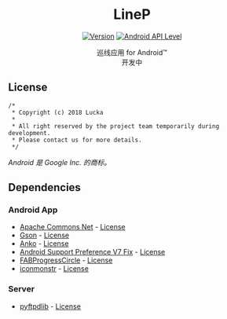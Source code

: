 <h1 align=center>LineP</h1>

<p align="center">
    <a href=""><img alt="Version" src="https://img.shields.io/badge/version-under_development-red.svg"/></a>
    <a href="https://www.android.com/versions/lollipop-5-0/"><img alt="Android API Level" src="https://img.shields.io/badge/Android_API_Level-21-A4C639.svg"/></a>
</p>

<p align="center">
    巡线应用 for Android™<br>
    开发中
</p>

## License
```
/*
 * Copyright (c) 2018 Lucka
 *
 * All right reserved by the project team temporarily during development.
 * Please contact us for more details.
 */
```
*Android 是 Google Inc. 的商标。*

## Dependencies
### Android App
* [Apache Commons Net](https://commons.apache.org/proper/commons-net/) - [License](http://www.apache.org/licenses/LICENSE-2.0)
* [Gson](https://github.com/google/gson) - [License](https://github.com/google/gson/blob/master/LICENSE)
* [Anko](https://github.com/Kotlin/anko) - [License](https://github.com/Kotlin/anko/blob/master/LICENSE)
* [Android Support Preference V7 Fix](https://github.com/Gericop/Android-Support-Preference-V7-Fix) - [License](https://github.com/Gericop/Android-Support-Preference-V7-Fix/blob/master/LICENSE)
* [FABProgressCircle](https://github.com/JorgeCastilloPrz/FABProgressCircle) - [License](https://github.com/JorgeCastilloPrz/FABProgressCircle#license)
* [iconmonstr](https://iconmonstr.com) - [License](https://iconmonstr.com/license/)

### Server
* [pyftpdlib](https://pypi.python.org/pypi/pyftpdlib/) - [License](https://github.com/giampaolo/pyftpdlib/blob/master/LICENSE)
